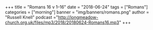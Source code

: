 +++
title = "Romans 16 v 1–16"
date = "2018-06-24"
tags = ["Romans"]
categories = ["morning"]
banner = "img/banners/romans.png"
author = "Russell Knell"
podcast ="http://longmeadow-church.org.uk/files/mp3/2018/20180624-Romans16.mp3"
+++
